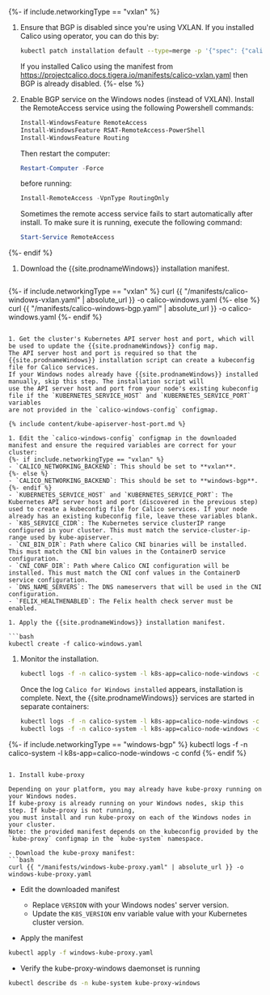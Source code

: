 {%- if include.networkingType == "vxlan" %}
1. Ensure that BGP is disabled since you're using VXLAN.
   If you installed Calico using operator, you can do this by:

   ```bash
   kubectl patch installation default --type=merge -p '{"spec": {"calicoNetwork": {"bgp": "Disabled"}}}'
   ```
   If you installed Calico using the manifest from https://projectcalico.docs.tigera.io/manifests/calico-vxlan.yaml then BGP is already disabled.
{%- else %}
1. Enable BGP service on the Windows nodes (instead of VXLAN).
   Install the RemoteAccess service using the following Powershell commands:

   ```powershell
   Install-WindowsFeature RemoteAccess
   Install-WindowsFeature RSAT-RemoteAccess-PowerShell
   Install-WindowsFeature Routing
   ```

   Then restart the computer:

   ```powershell
   Restart-Computer -Force
   ```

   before running:

   ```powershell
   Install-RemoteAccess -VpnType RoutingOnly
   ```
   Sometimes the remote access service fails to start automatically after install. To make sure it is running, execute the following command:

   ```powershell
   Start-Service RemoteAccess
   ```
{%- endif %}

1. Download the {{site.prodnameWindows}} installation manifest.

   ```bash
{%- if include.networkingType == "vxlan" %}
   curl {{ "/manifests/calico-windows-vxlan.yaml" | absolute_url }} -o calico-windows.yaml
{%- else %}
   curl {{ "/manifests/calico-windows-bgp.yaml" | absolute_url }} -o calico-windows.yaml
{%- endif %}
   ```

1. Get the cluster's Kubernetes API server host and port, which will be used to update the {{site.prodnameWindows}} config map.
   The API server host and port is required so that the {{site.prodnameWindows}} installation script can create a kubeconfig file for Calico services.
   If your Windows nodes already have {{site.prodnameWindows}} installed manually, skip this step. The installation script will
   use the API server host and port from your node's existing kubeconfig file if the `KUBERNETES_SERVICE_HOST` and `KUBERNETES_SERVICE_PORT` variables
   are not provided in the `calico-windows-config` configmap.

   {% include content/kube-apiserver-host-port.md %}

1. Edit the `calico-windows-config` configmap in the downloaded manifest and ensure the required variables are correct for your cluster:
{%- if include.networkingType == "vxlan" %}
   - `CALICO_NETWORKING_BACKEND`: This should be set to **vxlan**.
{%- else %}
   - `CALICO_NETWORKING_BACKEND`: This should be set to **windows-bgp**.
{%- endif %}
   - `KUBERNETES_SERVICE_HOST` and `KUBERNETES_SERVICE_PORT`: The Kubernetes API server host and port (discovered in the previous step) used to create a kubeconfig file for Calico services. If your node already has an existing kubeconfig file, leave these variables blank.
   - `K8S_SERVICE_CIDR`: The Kubernetes service clusterIP range configured in your cluster. This must match the service-cluster-ip-range used by kube-apiserver.
   - `CNI_BIN_DIR`: Path where Calico CNI binaries will be installed. This must match the CNI bin values in the ContainerD service configuration.
   - `CNI_CONF_DIR`: Path where Calico CNI configuration will be installed. This must match the CNI conf values in the ContainerD service configuration.
   - `DNS_NAME_SERVERS`: The DNS nameservers that will be used in the CNI configuration.
   - `FELIX_HEALTHENABLED`: The Felix health check server must be enabled.

1. Apply the {{site.prodnameWindows}} installation manifest.

   ```bash
   kubectl create -f calico-windows.yaml
   ```

1. Monitor the installation.

   ```bash
   kubectl logs -f -n calico-system -l k8s-app=calico-node-windows -c install
   ```

   Once the log `Calico for Windows installed` appears, installation is complete.
   Next, the {{site.prodnameWindows}} services are started in separate containers:

   ```bash
   kubectl logs -f -n calico-system -l k8s-app=calico-node-windows -c node
   kubectl logs -f -n calico-system -l k8s-app=calico-node-windows -c felix
{%- if include.networkingType == "windows-bgp" %}
   kubectl logs -f -n calico-system -l k8s-app=calico-node-windows -c confd
{%- endif %}
   ```

1. Install kube-proxy

   Depending on your platform, you may already have kube-proxy running on your Windows nodes.
   If kube-proxy is already running on your Windows nodes, skip this step. If kube-proxy is not running,
   you must install and run kube-proxy on each of the Windows nodes in your cluster.
   Note: the provided manifest depends on the kubeconfig provided by the `kube-proxy` configmap in the `kube-system` namespace.

   - Download the kube-proxy manifest:
   ```bash
   curl {{ "/manifests/windows-kube-proxy.yaml" | absolute_url }} -o windows-kube-proxy.yaml
   ```
   - Edit the downloaded manifest
       - Replace `VERSION` with your Windows nodes' server version.
       - Update the `K8S_VERSION` env variable value with your Kubernetes cluster version.

   - Apply the manifest
   ```bash
   kubectl apply -f windows-kube-proxy.yaml
   ```

   - Verify the kube-proxy-windows daemonset is running
   ```bash
   kubectl describe ds -n kube-system kube-proxy-windows
   ```
